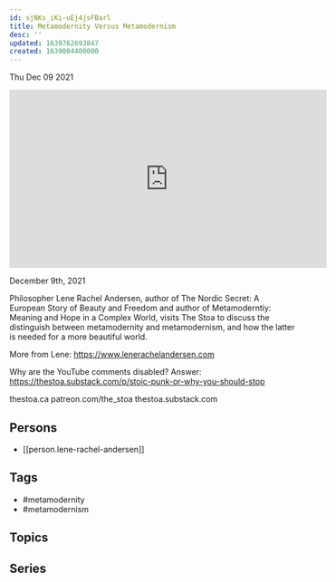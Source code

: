 ```yaml
---
id: sjNKs_iKi-uEj4jsFBarl
title: Metamodernity Versus Metamodernism
desc: ''
updated: 1639762693847
created: 1639004400000
---
```





Thu Dec 09 2021

<iframe width="560" height="315" src="https://www.youtube.com/embed/2Qtbyd4v83Q" title="Metamodernity Versus Metamodernism w/ Lene Rachel Andersen" frameborder="0" allow="accelerometer; autoplay; clipboard-write; encrypted-media; gyroscope; picture-in-picture" allowfullscreen ></iframe>

December 9th, 2021

Philosopher Lene Rachel Andersen, author of The Nordic Secret: A European Story of Beauty and Freedom and author of Metamoderntiy: Meaning and Hope in a Complex World, visits The Stoa to discuss the distinguish between metamodernity and metamodernism, and how the latter is needed for a more beautiful world.

More from Lene: https://www.lenerachelandersen.com

Why are the YouTube comments disabled? Answer: https://thestoa.substack.com/p/stoic-punk-or-why-you-should-stop

thestoa.ca
patreon.com/the_stoa
thestoa.substack.com

## Persons

- [[person.lene-rachel-andersen]]

## Tags

- #metamodernity
- #metamodernism

## Topics



## Series



